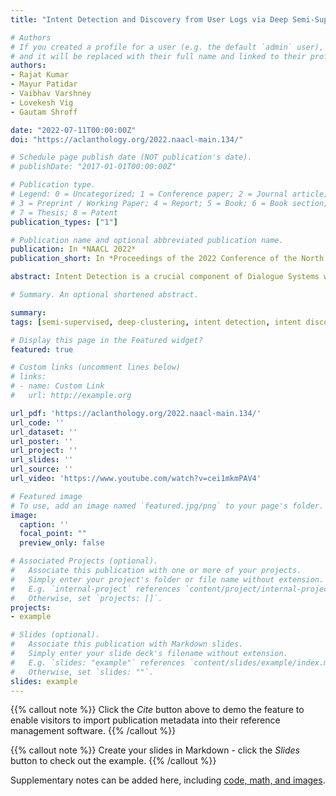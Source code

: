 ```yaml
---
title: "Intent Detection and Discovery from User Logs via Deep Semi-Supervised Contrastive Clustering"

# Authors
# If you created a profile for a user (e.g. the default `admin` user), write the username (folder name) here 
# and it will be replaced with their full name and linked to their profile.
authors:
- Rajat Kumar
- Mayur Patidar
- Vaibhav Varshney
- Lovekesh Vig
- Gautam Shroff

date: "2022-07-11T00:00:00Z"
doi: "https://aclanthology.org/2022.naacl-main.134/"

# Schedule page publish date (NOT publication's date).
# publishDate: "2017-01-01T00:00:00Z"

# Publication type.
# Legend: 0 = Uncategorized; 1 = Conference paper; 2 = Journal article;
# 3 = Preprint / Working Paper; 4 = Report; 5 = Book; 6 = Book section;
# 7 = Thesis; 8 = Patent
publication_types: ["1"]

# Publication name and optional abbreviated publication name.
publication: In *NAACL 2022*
publication_short: In *Proceedings of the 2022 Conference of the North American Chapter of the Association for Computational Linguistics - Human Language Technologies*

abstract: Intent Detection is a crucial component of Dialogue Systems wherein the objective is to classify a user utterance into one of multiple pre-defined intents. A pre-requisite for developing an effective intent identifier is a training dataset labeled with all possible user intents. However, even skilled domain experts are often unable to foresee all possible user intents at design time and for practical applications, novel intents may have to be inferred incrementally on-the-fly from user utterances. Therefore, for any real-world dialogue system, the number of intents increases over time and new intents have to be discovered by analyzing the utterances outside the existing set of intents. In this paper, our objective is to i) detect known intent utterances from a large number of unlabeled utterance samples given a few labeled samples and ii) discover new unknown intents from the remaining unlabeled samples. Existing SOTA approaches address this problem via alternate representation learning and clustering wherein pseudo labels are used for updating the representations and clustering is used for generating the pseudo labels. Unlike existing approaches that rely on epoch wise cluster alignment, we propose an end-to-end deep contrastive clustering algorithm that jointly updates model parameters and cluster centers via supervised and self-supervised learning and optimally utilizes both labeled and unlabeled data. Our proposed approach outperforms competitive baselines on five public datasets for both settings - (i) where the number of undiscovered intents are known in advance, and (ii) where the number of intents are estimated by an algorithm. We also propose a human-in-the-loop variant of our approach for practical deployment which does not require an estimate of new intents and outperforms the end-to-end approach.

# Summary. An optional shortened abstract.

summary: 
tags: [semi-supervised, deep-clustering, intent detection, intent discovery, user-logs, contrastive clustering]

# Display this page in the Featured widget?
featured: true

# Custom links (uncomment lines below)
# links:
# - name: Custom Link
#   url: http://example.org

url_pdf: 'https://aclanthology.org/2022.naacl-main.134/'
url_code: ''
url_dataset: ''
url_poster: ''
url_project: ''
url_slides: ''
url_source: ''
url_video: 'https://www.youtube.com/watch?v=cei1mkmPAV4'

# Featured image
# To use, add an image named `featured.jpg/png` to your page's folder. 
image:
  caption: ''
  focal_point: ""
  preview_only: false

# Associated Projects (optional).
#   Associate this publication with one or more of your projects.
#   Simply enter your project's folder or file name without extension.
#   E.g. `internal-project` references `content/project/internal-project/index.md`.
#   Otherwise, set `projects: []`.
projects:
- example

# Slides (optional).
#   Associate this publication with Markdown slides.
#   Simply enter your slide deck's filename without extension.
#   E.g. `slides: "example"` references `content/slides/example/index.md`.
#   Otherwise, set `slides: ""`.
slides: example
---
```


{{% callout note %}}
Click the *Cite* button above to demo the feature to enable visitors to import publication metadata into their reference management software.
{{% /callout %}}

{{% callout note %}}
Create your slides in Markdown - click the *Slides* button to check out the example.
{{% /callout %}}

Supplementary notes can be added here, including [code, math, and images](https://wowchemy.com/docs/writing-markdown-latex/).
